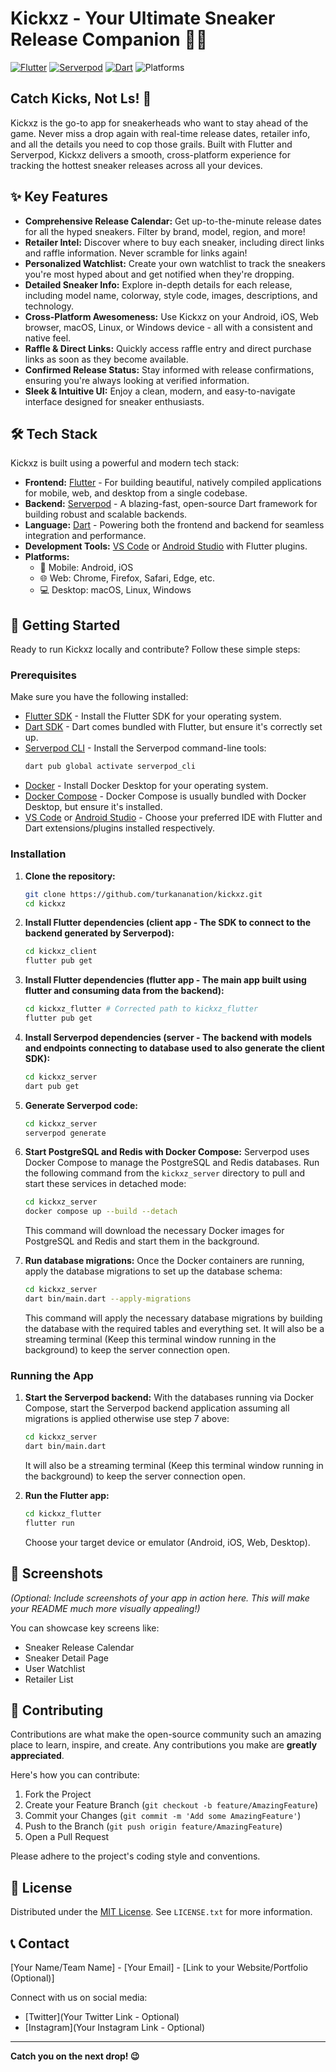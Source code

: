 # Kickxz - Your Ultimate Sneaker Release Companion 👟🔥

[![Flutter](https://img.shields.io/badge/Flutter-%2302569B.svg?style=for-the-badge&logo=Flutter&logoColor=white)](https://flutter.dev)
[![Serverpod](https://img.shields.io/badge/Serverpod-%234CAF50.svg?style=for-the-badge&logo=Dart&logoColor=white)](https://serverpod.dev)
[![Dart](https://img.shields.io/badge/Dart-%230175C2.svg?style=for-the-badge&logo=Dart&logoColor=white)](https://dart.dev)
![Platforms](https://img.shields.io/badge/Platforms-Android%20%7C%20iOS%20%7C%20Web%20%7C%20Linux%20%7C%20macOS%20%7C%20Windows-blueviolet.svg?style=for-the-badge)

## Catch Kicks, Not Ls! 🚀

Kickxz is the go-to app for sneakerheads who want to stay ahead of the game. Never miss a drop again with real-time release dates, retailer info, and all the details you need to cop those grails. Built with Flutter and Serverpod, Kickxz delivers a smooth, cross-platform experience for tracking the hottest sneaker releases across all your devices.

## ✨ Key Features

*   **Comprehensive Release Calendar:**  Get up-to-the-minute release dates for all the hyped sneakers. Filter by brand, model, region, and more!
*   **Retailer Intel:** Discover where to buy each sneaker, including direct links and raffle information. Never scramble for links again!
*   **Personalized Watchlist:**  Create your own watchlist to track the sneakers you're most hyped about and get notified when they're dropping.
*   **Detailed Sneaker Info:**  Explore in-depth details for each release, including model name, colorway, style code, images, descriptions, and technology.
*   **Cross-Platform Awesomeness:**  Use Kickxz on your Android, iOS, Web browser, macOS, Linux, or Windows device - all with a consistent and native feel.
*   **Raffle & Direct Links:** Quickly access raffle entry and direct purchase links as soon as they become available.
*   **Confirmed Release Status:** Stay informed with release confirmations, ensuring you're always looking at verified information.
*   **Sleek & Intuitive UI:** Enjoy a clean, modern, and easy-to-navigate interface designed for sneaker enthusiasts.

## 🛠️ Tech Stack

Kickxz is built using a powerful and modern tech stack:

*   **Frontend:** [Flutter](https://flutter.dev) - For building beautiful, natively compiled applications for mobile, web, and desktop from a single codebase.
*   **Backend:** [Serverpod](https://serverpod.dev) - A blazing-fast, open-source Dart framework for building robust and scalable backends.
*   **Language:** [Dart](https://dart.dev) -  Powering both the frontend and backend for seamless integration and performance.
*   **Development Tools:** [VS Code](https://code.visualstudio.com/) or [Android Studio](https://developer.android.com/studio) with Flutter plugins.
*   **Platforms:**
    *   📱 Mobile: Android, iOS
    *   🌐 Web: Chrome, Firefox, Safari, Edge, etc.
    *   💻 Desktop: macOS, Linux, Windows

## 🚀 Getting Started

Ready to run Kickxz locally and contribute? Follow these simple steps:

### Prerequisites

Make sure you have the following installed:

*   [Flutter SDK](https://flutter.dev/docs/get-started/install) -  Install the Flutter SDK for your operating system.
*   [Dart SDK](https://dart.dev/get-dart) - Dart comes bundled with Flutter, but ensure it's correctly set up.
*   [Serverpod CLI](https://pub.dev/packages/serverpod_cli) - Install the Serverpod command-line tools:
    ```bash
    dart pub global activate serverpod_cli
    ```
*   [Docker](https://docs.docker.com/get-docker/) - Install Docker Desktop for your operating system.
*   [Docker Compose](https://docs.docker.com/compose/install/) - Docker Compose is usually bundled with Docker Desktop, but ensure it's installed.
*   [VS Code](https://code.visualstudio.com/) or [Android Studio](https://developer.android.com/studio) -  Choose your preferred IDE with Flutter and Dart extensions/plugins installed respectively.

### Installation

1.  **Clone the repository:**
    ```bash
    git clone https://github.com/turkananation/kickxz.git
    cd kickxz
    ```

2.  **Install Flutter dependencies (client app - The SDK to connect to the backend generated by Serverpod):**
    ```bash
    cd kickxz_client
    flutter pub get
    ```

3.  **Install Flutter dependencies (flutter app - The main app built using flutter and consuming data from the backend):**
    ```bash
    cd kickxz_flutter # Corrected path to kickxz_flutter
    flutter pub get
    ```

4.  **Install Serverpod dependencies (server - The backend with models and endpoints connecting to database used to also generate the client SDK):**
    ```bash
    cd kickxz_server
    dart pub get
    ```

5.  **Generate Serverpod code:**
    ```bash
    cd kickxz_server
    serverpod generate
    ```

6.  **Start PostgreSQL and Redis with Docker Compose:**
    Serverpod uses Docker Compose to manage the PostgreSQL and Redis databases.  Run the following command from the `kickxz_server` directory to pull and start these services in detached mode:
    ```bash
    cd kickxz_server
    docker compose up --build --detach
    ```
    This command will download the necessary Docker images for PostgreSQL and Redis and start them in the background.

7.  **Run database migrations:**
    Once the Docker containers are running, apply the database migrations to set up the database schema:
    ```bash
    cd kickxz_server
    dart bin/main.dart --apply-migrations
    ```
    This command will apply the necessary database migrations by building the database with the required tables and everything set.
    It will also be a streaming terminal (Keep this terminal window running in the background) to keep the server connection open.

### Running the App

1.  **Start the Serverpod backend:**
    With the databases running via Docker Compose, start the Serverpod backend application assuming all migrations is applied otherwise use step 7 above:
    ```bash
    cd kickxz_server
    dart bin/main.dart 
    ```
    It will also be a streaming terminal (Keep this terminal window running in the background) to keep the server connection open.

2.  **Run the Flutter app:**
    ```bash
    cd kickxz_flutter
    flutter run
    ```
    Choose your target device or emulator (Android, iOS, Web, Desktop).

## 📸 Screenshots

*(Optional: Include screenshots of your app in action here. This will make your README much more visually appealing!)*

You can showcase key screens like:

*   Sneaker Release Calendar
*   Sneaker Detail Page
*   User Watchlist
*   Retailer List

## 🤝 Contributing

Contributions are what make the open-source community such an amazing place to learn, inspire, and create. Any contributions you make are **greatly appreciated**.

Here's how you can contribute:

1.  Fork the Project
2.  Create your Feature Branch (`git checkout -b feature/AmazingFeature`)
3.  Commit your Changes (`git commit -m 'Add some AmazingFeature'`)
4.  Push to the Branch (`git push origin feature/AmazingFeature`)
5.  Open a Pull Request

Please adhere to the project's coding style and conventions.

## 📜 License

Distributed under the [MIT License](LICENSE.txt). See `LICENSE.txt` for more information.

## 📞 Contact

[Your Name/Team Name] - [Your Email] - [Link to your Website/Portfolio (Optional)]

Connect with us on social media:

*   [Twitter](Your Twitter Link - Optional)
*   [Instagram](Your Instagram Link - Optional)

---

**Catch you on the next drop! 😉**
